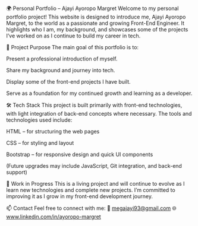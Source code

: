 🌍 Personal Portfolio – Ajayi Ayoropo Margret
Welcome to my personal portfolio project! This website is designed to introduce me, Ajayi Ayoropo Margret, to the world as a passionate and growing Front-End Engineer. It highlights who I am, my background, and showcases some of the projects I’ve worked on as I continue to build my career in tech.

🎯 Project Purpose
The main goal of this portfolio is to:

Present a professional introduction of myself.

Share my background and journey into tech.

Display some of the front-end projects I have built.

Serve as a foundation for my continued growth and learning as a developer.

🛠️ Tech Stack
This project is built primarily with front-end technologies, with light integration of back-end concepts where necessary. The tools and technologies used include:

HTML – for structuring the web pages

CSS – for styling and layout

Bootstrap – for responsive design and quick UI components

(Future upgrades may include JavaScript, Git integration, and back-end support)

🚧 Work in Progress
This is a living project and will continue to evolve as I learn new technologies and complete new projects. I’m committed to improving it as I grow in my front-end development journey.

📫 Contact
Feel free to connect with me:
📧 megajayi93@gmail.com
🌐 www.linkedin.com/in/ayoropo-margret